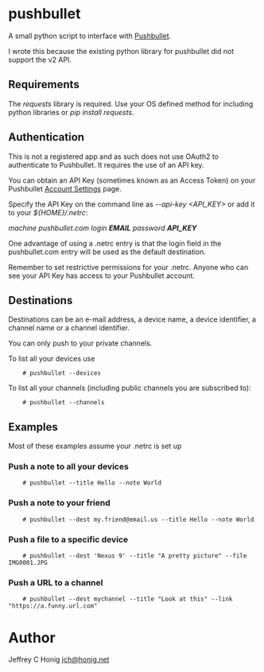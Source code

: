 # pushbullet

A small python script to interface with
[Pushbullet](http://www.pushbullet.com).

I wrote this because the existing python library for pushbullet did
not support the v2 API.

## Requirements

The _requests_ library is required.  Use your OS defined method for
including python libraries or *pip install requests*.

## Authentication

This is not a registered app and as such does not use OAuth2 to
authenticate to Pushbullet.  It requires the use of an API key.

You can obtain an API Key (sometimes known as an Access Token) on your
Pushbullet [Account Settings](https://www.pushbullet.com/#settings/account) page.

Specify the API Key on the command line as *--api-key <API_KEY>* or
add it to your _${HOME}/.netrc_:


  _machine pushbullet.com login **EMAIL** password **API_KEY**_

One advantage of using a .netrc entry is that the login field in the
pushbullet.com entry will be used as the default destination.

Remember to set restrictive permissions for your .netrc.  Anyone who
can see your API Key has access to your Pushbullet account.

## Destinations

Destinations can be an e-mail address, a device name, a device
identifier, a channel name or a channel identifier.

You can only push to your private channels.

To list all your devices use

```shell
    # pushbullet --devices
```

To list all your channels (including public channels you are
subscribed to):

```shell
    # pushbullet --channels
```

## Examples

Most of these examples assume your .netrc is set up

### Push a note to all your devices

```shell
    # pushbullet --title Hello --note World
```

### Push a note to your friend

```shell
    # pushbullet --dest my.friend@email.us --title Hello --note World
```

### Push a file to a specific device

```shell
    # pushbullet --dest 'Nexus 9' --title "A pretty picture" --file IMG0001.JPG
```

### Push a URL to a channel

```shell
    # pushbullet --dest mychannel --title "Look at this" --link "https://a.funny.url.com"
```

# Author

Jeffrey C Honig <jch@honig.net>

